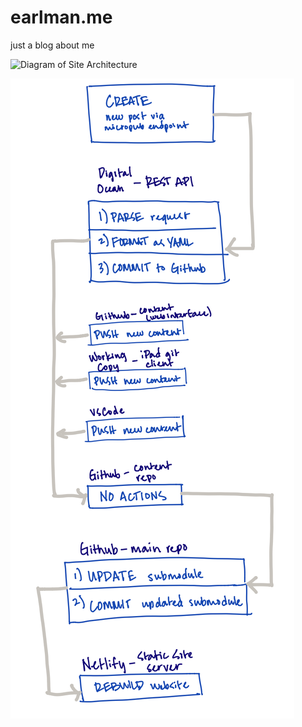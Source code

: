 # earlman.me
just a blog about me 

![Diagram of Site Architecture](/docs/assets/sitearchitecture.png)

![Flowchart of Publishing Process](/docs/assets/publishflow.png)